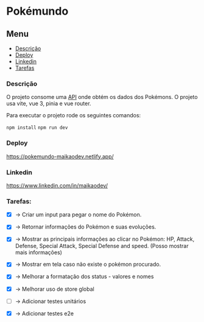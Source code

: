 # Pokémundo

## Menu

- [Descrição](#Descrição)
- [Deploy](#Deploy)
- [Linkedin](#Linkedin)
- [Tarefas](#Tarefas)

### Descrição

O projeto consome uma [API](https://pokeapi.co/) onde obtém os dados dos Pokémons.
O projeto usa vite, vue 3, pinia e vue router.

Para executar o projeto rode os seguintes comandos:

`npm install`
`npm run dev`

### Deploy

https://pokemundo-maikaodev.netlify.app/

### Linkedin

https://www.linkedin.com/in/maikaodev/

### Tarefas:

- [x] -> Criar um input para pegar o nome do Pokémon.
- [x] -> Retornar informações do Pokémon e suas evoluções.
- [x] -> Mostrar as principais informações ao clicar no Pokémon:
      HP, Attack, Defense, Special Attack, Special Defense and speed. (Posso mostrar mais informações)
- [x] -> Mostrar em tela caso não existe o pokémon procurado.
- [x] -> Melhorar a formatação dos status - valores e nomes
- [x] -> Melhorar uso de store global

- [ ] -> Adicionar testes unitários
- [x] -> Adicionar testes e2e
